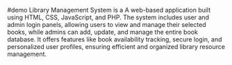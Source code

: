 #demo
Library Management System is a 
A web-based application built using HTML, CSS, JavaScript, and PHP. The system includes user and admin login panels, allowing users to view and manage their selected books, while admins can add, update, and manage the entire book database. It offers features like book availability tracking, secure login, and personalized user profiles, ensuring efficient and organized library resource management.
